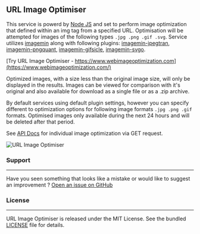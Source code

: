 ## URL Image Optimiser

This service is powerd by [Node JS](https://nodejs.org/en/) and set to perform image optimization that defined within an img tag from a specified URL. Optimisation will be attempted for images of the following types ```.jpg .png .gif .svg```. Service utilizes [imagemin](https://github.com/imagemin/imagemin) along with following plugins: [imagemin-jpegtran](https://github.com/imagemin/imagemin-jpegtran),  [imagemin-pngquant](https://github.com/imagemin/imagemin-pngquant),  [imagemin-gifsicle](https://github.com/imagemin/imagemin-gifsicle),  [imagemin-svgo](https://github.com/imagemin/imagemin-svgo).

[Try URL Image Optimiser - https://www.webimageoptimization.com](https://www.webimageoptimization.com/)

Optimized images, with a size less than the original image size, will only be displayed in the results. Images can be viewed for comparison with it's original and also available for download as a single file or as a .zip archive. 

By default services using default plugin settings, however you can specify different to optimization options for following image formats ```.jpg .png .gif``` formats. Optimised images only available during the next 24 hours and will be deleted after that period. 

See [API Docs](https://webimageoptimization.com/api-docs) for individual image optimization via GET request.




![URL Image Optimiser](https://raw.githubusercontent.com/alexpechkarev/url-image-optimiser/master/url-image-optimiser.png)


### Support
-------
Have you seen something that looks like a mistake or would like to suggest an improvement ?
[Open an issue on GitHub](https://github.com/alexpechkarev/url-image-optimiser/issues)


### License
-------

URL Image Optimiser is released under the MIT License. See the bundled
[LICENSE](https://github.com/alexpechkarev/url-image-optimiser/blob/master/LICENSE)
file for details.

